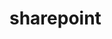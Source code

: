 <!--
SPDX-FileCopyrightText: 2024 grow platform GmbH

SPDX-License-Identifier: MIT
-->

# sharepoint

```{include} sharepoint.txt
```
